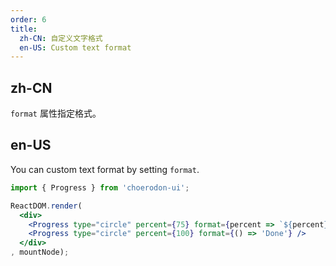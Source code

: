 ```yaml
---
order: 6
title:
  zh-CN: 自定义文字格式
  en-US: Custom text format
---
```


## zh-CN

`format` 属性指定格式。

## en-US

You can custom text format by setting `format`.

````jsx
import { Progress } from 'choerodon-ui';

ReactDOM.render(
  <div>
    <Progress type="circle" percent={75} format={percent => `${percent} Days`} />
    <Progress type="circle" percent={100} format={() => 'Done'} />
  </div>
, mountNode);
````

<style>
div.ant-progress-circle,
div.ant-progress-line {
  margin-right: 8px;
  margin-bottom: 8px;
}
</style>
